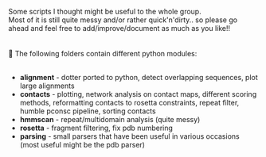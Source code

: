Some scripts I thought might be useful to the whole group.<br>
Most of it is still quite messy and/or rather quick'n'dirty.. so please go ahead and feel free to add/improve/document as much as you like!!
<br><br><br>
The following folders contain different python modules:<br><br>
<ul>
<li><strong>alignment</strong> - dotter ported to python, detect overlapping sequences, plot large alignments</li>
<li><strong>contacts</strong> - plotting, network analysis on contact maps, different scoring methods, reformatting contacts to rosetta constraints, repeat filter, humble pconsc pipeline, sorting contacts</li>
<li><strong>hmmscan</strong> - repeat/multidomain analysis (quite messy)</li>
<li><strong>rosetta</strong> - fragment filtering, fix pdb numbering</li>
<li><strong>parsing</strong> - small parsers that have been useful in various occasions (most useful might be the pdb parser)</li>
</ul>
